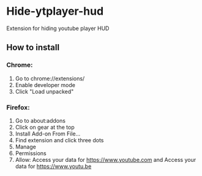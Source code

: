 # Hide-ytplayer-hud
Extension for hiding youtube player HUD
## How to install
### Chrome:
1. Go to chrome://extensions/
2. Enable developer mode
3. Click "Load unpacked"
### Firefox:
1. Go to about:addons
2. Click on gear at the top
3. Install Add-on From File...
4. Find extension and click three dots
5. Manage
6. Permissions
7. Allow: Access your data for https://www.youtube.com and Access your data for https://www.youtu.be
